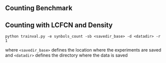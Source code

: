 
## Counting Benchmark


## Counting with LCFCN and Density

```
python trainval.py -e synbols_count -sb <savedir_base> -d <datadir> -r 1
```

where `<savedir_base>` defines the location where the experiments are saved and `<datadir>` defines the directory where the data is saved


